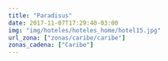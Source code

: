 ```yaml
---
title: "Paradisus"
date: 2017-11-07T17:29:40-03:00
img: "img/hoteles/hoteles_home/hotel15.jpg"
url_zona: ["zonas/caribe/caribe"]
zonas_cadena: ["Caribe"]
---
```

